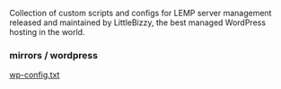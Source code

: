 <p>Collection of custom scripts and configs for LEMP server management released and maintained by LittleBizzy, the best managed WordPress hosting in the world.</p>

<h3>mirrors / wordpress</h3>

<a href="wp-config.txt">wp-config.txt</a><br>
